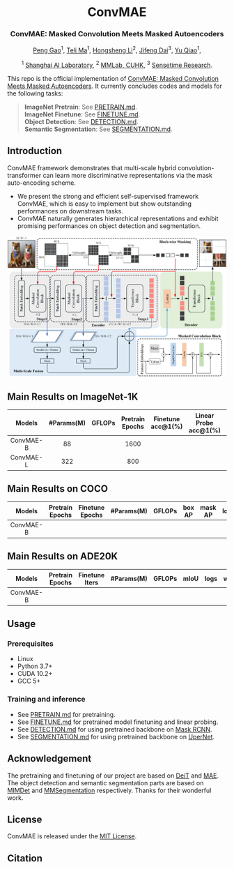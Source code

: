 <div align="center">
<h1>ConvMAE</h1>
<h3>ConvMAE: Masked Convolution Meets Masked Autoencoders</h3>

[Peng Gao](https://scholar.google.com/citations?user=miFIAFMAAAAJ&hl=en&oi=ao)<sup>1</sup>, [Teli Ma](https://scholar.google.com/citations?user=arny77IAAAAJ&hl=en&oi=ao)<sup>1</sup>, [Hongsheng Li](https://scholar.google.com/citations?user=BN2Ze-QAAAAJ&hl=en&oi=ao)<sup>2</sup>, [Jifeng Dai](https://scholar.google.com/citations?user=SH_-B_AAAAAJ&hl=en&oi=ao)<sup>3</sup>, [Yu Qiao](https://scholar.google.com/citations?user=gFtI-8QAAAAJ&hl=en&oi=ao)<sup>1</sup>,

<sup>1</sup> [Shanghai AI Laboratory](https://www.shlab.org.cn/), <sup>2</sup> [MMLab, CUHK](https://mmlab.ie.cuhk.edu.hk/), <sup>3</sup> [Sensetime Research](https://www.sensetime.com/cn).

</div>

This repo is the official implementation of [ConvMAE: Masked Convolution Meets Masked Autoencoders](). It currently concludes codes and models for the following tasks:
> **ImageNet Pretrain**: See [PRETRAIN.md](PRETRAIN.md).\
> **ImageNet Finetune**: See [FINETUNE.md](FINETUNE.md).\
> **Object Detection**: See [DETECTION.md](DETECTION.md).\
> **Semantic Segmentation**: See [SEGMENTATION.md](SEGMENTATION.md).

## Introduction
ConvMAE framework demonstrates that multi-scale hybrid convolution-transformer can learn more discriminative representations via the mask auto-encoding scheme. 
* We present the strong and efficient self-supervised framework ConvMAE, which is easy to implement but show outstanding performances on downstream tasks.
* ConvMAE naturally generates hierarchical representations and exhibit promising performances on object detection and segmentation.
<!-- * ConvMAE-Base improves the ImageNet finetuning accuracy by 1.3% compared with MAE-Base.
On object detection with Mask-RCNN, ConvMAE-Base achieves 52.5 box AP and 46.5 mask AP with a 25-epoch training schedule while MAE-Base attains 50.3 box AP and 44.9 mask AP with 100 training epochs. On ADE20K with UperNet, ConvMAE-Base surpasses MAE-Base by 2.6 mIoU (48.1 vs. 50.7). -->


![tenser](figures/ConvMAE.png)


## Main Results on ImageNet-1K
| Models | #Params(M) | GFLOPs |Pretrain Epochs | Finetune acc@1(%) | Linear Probe acc@1(%) | logs | weights |
| :---: | :---: | :---: | :---: | :---: | :---: | :---: | :---: |
| ConvMAE-B | 88 | |1600 |  | |  |  | 
| ConvMAE-L | 322 | | 800 | | | | |


## Main Results on COCO
| Models | Pretrain Epochs | Finetune Epochs | #Params(M)| GFLOPs | box AP | mask AP | logs | weights |
| :---: | :---: | :---: | :---: | :---: | :---: | :---: | :---: | :---: |
| ConvMAE-B |  | | |  | |  |  | 

## Main Results on ADE20K
| Models |Pretrain Epochs| Finetune Iters | #Params(M)| GFLOPs | mIoU | logs | weights |
| :---: | :---: | :---: | :---: | :---: | :---: | :---: | :---: |
| ConvMAE-B |  | | |  | |  |  | 

## Usage
### Prerequisites
* Linux
* Python 3.7+
* CUDA 10.2+
* GCC 5+

### Training and inference
* See [PRETRAIN.md](PRETRAIN.md) for pretraining.
* See [FINETUNE.md](FINETUNE.md) for pretrained model finetuning and linear probing. 
* See [DETECTION.md](DETECTION.md) for using pretrained backbone on [Mask RCNN](https://openaccess.thecvf.com/content_iccv_2017/html/He_Mask_R-CNN_ICCV_2017_paper.html).
* See [SEGMENTATION.md](SEGMENTATION.md) for using pretrained backbone on [UperNet](https://openaccess.thecvf.com/content_ECCV_2018/html/Tete_Xiao_Unified_Perceptual_Parsing_ECCV_2018_paper.html).

## Acknowledgement
The pretraining and finetuning of our project are based on [DeiT](https://github.com/facebookresearch/deit) and [MAE](https://github.com/facebookresearch/mae). The object detection and semantic segmentation parts are based on [MIMDet](https://github.com/hustvl/MIMDet) and [MMSegmentation](https://github.com/open-mmlab/mmsegmentation) respectively. Thanks for their wonderful work.

## License
ConvMAE is released under the [MIT License](https://github.com/Alpha-VL/ConvMAE/blob/main/LICENSE).

## Citation

